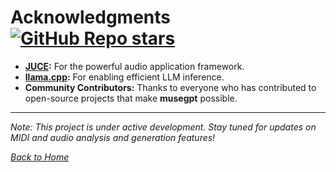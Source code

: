 # Acknowledgments [![GitHub Repo stars](https://img.shields.io/github/stars/greynewell/musegpt)](https://github.com/greynewell/musegpt/stargazers)

- **[JUCE](https://juce.com/):** For the powerful audio application framework.
- **[llama.cpp](https://github.com/ggerganov/llama.cpp):** For enabling efficient LLM inference.
- **Community Contributors:** Thanks to everyone who has contributed to open-source projects that make **musegpt** possible.

---

*Note: This project is under active development. Stay tuned for updates on MIDI and audio analysis and generation features!*

*[Back to Home](index.md)*